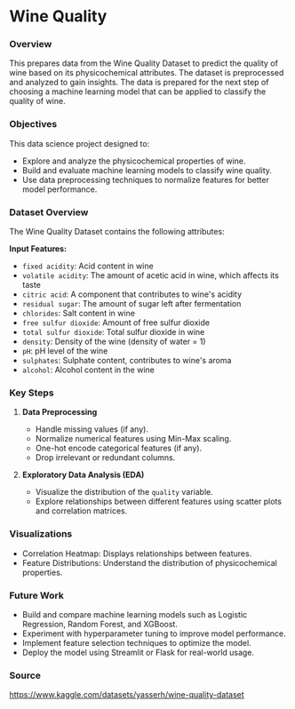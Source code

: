 # Wine Quality 

### Overview

This prepares data from the Wine Quality Dataset to predict the quality of wine based on its physicochemical attributes. The dataset is preprocessed and analyzed to gain insights. The data is prepared for the next step of choosing a machine learning model that can be applied to classify the quality of wine.

### Objectives 

This data science project designed to:

- Explore and analyze the physicochemical properties of wine.
- Build and evaluate machine learning models to classify wine quality.
- Use data preprocessing techniques to normalize features for better model performance.

### Dataset Overview

The Wine Quality Dataset contains the following attributes:

**Input Features:**
- `fixed acidity`: Acid content in wine
- `volatile acidity`: The amount of acetic acid in wine, which affects its taste
- `citric acid`: A component that contributes to wine's acidity
- `residual sugar`: The amount of sugar left after fermentation
- `chlorides`: Salt content in wine
- `free sulfur dioxide`: Amount of free sulfur dioxide
- `total sulfur dioxide`: Total sulfur dioxide in wine
- `density`: Density of the wine (density of water = 1)
- `pH`: pH level of the wine
- `sulphates`: Sulphate content, contributes to wine's aroma
- `alcohol`: Alcohol content in the wine

### Key Steps

1. **Data Preprocessing**
   - Handle missing values (if any).
   - Normalize numerical features using Min-Max scaling.
   - One-hot encode categorical features (if any).
   - Drop irrelevant or redundant columns.

2. **Exploratory Data Analysis (EDA)**
   - Visualize the distribution of the `quality` variable.
   - Explore relationships between different features using scatter plots and correlation matrices.

### Visualizations

- Correlation Heatmap: Displays relationships between features.
- Feature Distributions: Understand the distribution of physicochemical properties.

### Future Work

- Build and compare machine learning models such as Logistic Regression, Random Forest, and XGBoost.
- Experiment with hyperparameter tuning to improve model performance.
- Implement feature selection techniques to optimize the model.
- Deploy the model using Streamlit or Flask for real-world usage.

### Source

https://www.kaggle.com/datasets/yasserh/wine-quality-dataset
